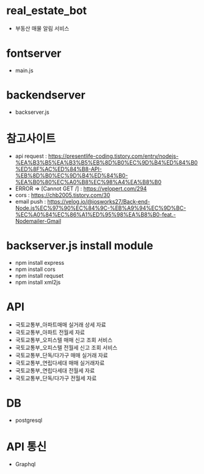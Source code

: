 # real_estate_bot
- 부동산 매물 알림 서비스

# fontserver
- main.js

# backendserver
- backserver.js

# 참고사이트
 - api request : https://presentlife-coding.tistory.com/entry/nodejs-%EA%B3%B5%EA%B3%B5%EB%8D%B0%EC%9D%B4%ED%84%B0%ED%8F%AC%ED%84%B8-API-%EB%8D%B0%EC%9D%B4%ED%84%B0-%EA%B0%80%EC%A0%B8%EC%98%A4%EA%B8%B0
 - ERROR => [Cannot GET /] : https://velopert.com/294
 - cors : https://chb2005.tistory.com/30
 - email push : https://velog.io/@josworks27/Back-end-Node.js%EC%97%90%EC%84%9C-%EB%A9%94%EC%9D%BC-%EC%A0%84%EC%86%A1%ED%95%98%EA%B8%B0-feat.-Nodemailer-Gmail

# backserver.js install module
 - npm install express
 - npm install cors
 - npm install requset
 - npm install xml2js

# API
 - 국토교통부_아파트매매 실거래 상세 자료
 - 국토교통부_아파트 전월세 자료
 - 국토교통부_오피스텔 매매 신고 조회 서비스
 - 국토교통부_오피스텔 전월세 신고 조회 서비스
 - 국토교통부_단독/다가구 매매 실거래 자료
 - 국토교통부_연립다세대 매매 실거래자료
 - 국토교통부_연립다세대 전월세 자료
 - 국토교통부_단독/다가구 전월세 자료

# DB
 - postgresql

# API 통신
 - Graphql